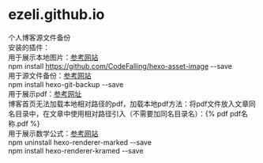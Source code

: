 # ezeli.github.io
个人博客源文件备份  
安装的插件：  
用于展示本地图片：[参考网站](https://www.jianshu.com/p/c2ba9533088a)  
npm install https://github.com/CodeFalling/hexo-asset-image --save  
用于源文件备份：[参考网站](https://github.com/coneycode/hexo-git-backup)  
npm install hexo-git-backup --save  
用于展示pdf：[参考网址](https://github.com/superalsrk/hexo-pdf/)  
博客首页无法加载本地相对路径的pdf，加载本地pdf方法：将pdf文件放入文章同名目录中，在文章中使用相对路径引入（不需要加同名目录名）：{% pdf pdf名称.pdf %}  
用于展示数学公式：[参考网站](https://github.com/sun11/hexo-renderer-kramed)  
npm uninstall hexo-renderer-marked --save  
npm install hexo-renderer-kramed --save  
